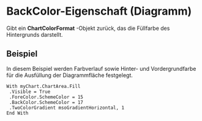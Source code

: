 
# BackColor-Eigenschaft (Diagramm)

Gibt ein  **ChartColorFormat** -Objekt zurück, das die Füllfarbe des Hintergrunds darstellt.


## Beispiel

In diesem Beispiel werden Farbverlauf sowie Hinter- und Vordergrundfarbe für die Ausfüllung der Diagrammfläche festgelegt.


```
With myChart.ChartArea.Fill 
 .Visible = True 
 .ForeColor.SchemeColor = 15 
 .BackColor.SchemeColor = 17 
 .TwoColorGradient msoGradientHorizontal, 1 
End With
```

